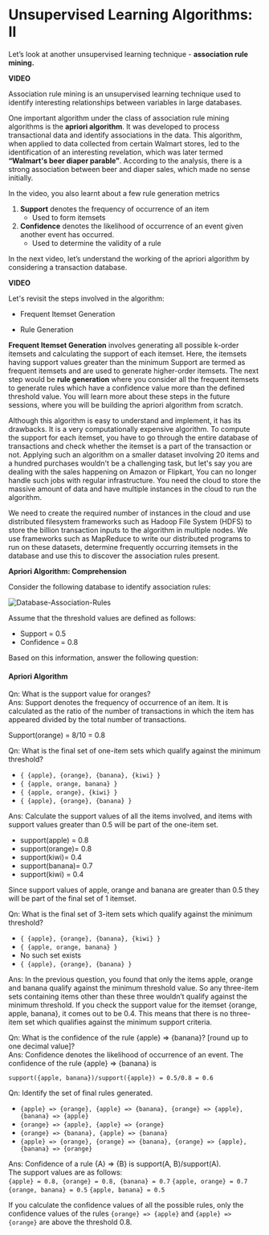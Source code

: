 ﻿# Unsupervised Learning Algorithms: II

Let’s look at another unsupervised learning technique -  **association rule mining.**

**VIDEO**  

Association rule mining is an unsupervised learning technique used to identify interesting relationships between variables in large databases.

One important algorithm under the class of association rule mining algorithms is the  **apriori algorithm**. It was developed to process transactional data and identify associations in the data. This algorithm, when applied to data collected from certain Walmart stores, led to the identification of an interesting revelation, which was later termed **“Walmart's beer diaper parable”**. According to the analysis, there is a strong association between beer and diaper sales, which made no sense initially.

In the video, you also learnt about a few rule generation metrics

1. **Support** denotes the frequency of occurrence of an item
   - Used to form itemsets
2. **Confidence**  denotes the likelihood of occurrence of an event given another event has occurred.
   - Used to determine the validity of a rule

In the next video, let’s understand the working of the apriori algorithm by considering a transaction database.

**VIDEO**  

Let's revisit the steps involved in the algorithm:

- Frequent Itemset Generation

- Rule Generation

**Frequent Itemset Generation**  involves generating all possible k-order itemsets and calculating the support of each itemset. Here, the itemsets having support values greater than the minimum Support are termed as frequent itemsets and are used to generate higher-order itemsets. The next step would be  **rule generation**  where you consider all the frequent itemsets to generate rules which have a confidence value more than the defined threshold value. You will learn more about these steps in the future sessions, where you will be building the apriori algorithm from scratch.

Although this algorithm is easy to understand and implement, it has its drawbacks. It is a very computationally expensive algorithm. To compute the support for each itemset, you have to go through the entire database of transactions and check whether the itemset is a part of the transaction or not. Applying such an algorithm on a smaller dataset involving 20 items and a hundred purchases wouldn't be a challenging task, but let's say you are dealing with the sales happening on Amazon or Flipkart, You can no longer handle such jobs with regular infrastructure. You need the cloud to store the massive amount of data and have multiple instances in the cloud to run the algorithm.

We need to create the required number of instances in the cloud and use distributed filesystem frameworks such as Hadoop File System (HDFS) to store the billion transaction inputs to the algorithm in multiple nodes. We use frameworks such as MapReduce to write our distributed programs to run on these datasets, determine frequently occurring itemsets in the database and use this to discover the association rules present.

**Apriori Algorithm: Comprehension**

Consider the following database to identify association rules:

![Database-Association-Rules](https://i.ibb.co/dcm9X5r/Database-Association-Rules.png)

Assume that the threshold values are defined as follows:

- Support = 0.5
- Confidence = 0.8

Based on this information, answer the following question:

#### Apriori Algorithm

Qn: What is the support value for oranges?  
Ans: Support denotes the frequency of occurrence of an item. It is calculated as the ratio of the number of transactions in which the item has appeared divided by the total number of transactions.

Support(orange) = 8/10 = 0.8  

Qn: What is the final set of one-item sets which qualify against the minimum threshold?

- `{ {apple}, {orange}, {banana}, {kiwi} }`
- `{ {apple, orange, banana} }`
- `{ {apple, orange}, {kiwi} }`
- `{ {apple}, {orange}, {banana} }`

Ans: Calculate the support values of all the items involved, and items with support values greater than 0.5 will be part of the one-item set.  

- support(apple) = 0.8
- support(orange)= 0.8
- support(kiwi)= 0.4
- support(banana)= 0.7
- support(kiwi) = 0.4

Since support values of apple, orange and banana are greater than 0.5 they will be part of the final set of 1 itemset.

Qn: What is the final set of 3-item sets which qualify against the minimum threshold?  

- `{ {apple}, {orange}, {banana}, {kiwi} }`
- `{ {apple, orange, banana} }`
- No such set exists
- `{ {apple}, {orange}, {banana} }`

Ans: In the previous question, you found that only the items apple, orange and banana qualify against the minimum threshold value. So any three-item sets containing items other than these three wouldn’t qualify against the minimum threshold. If you check the support value for the itemset {orange, apple, banana}, it comes out to be 0.4. This means that there is no three-item set which qualifies against the minimum support criteria.  

Qn: What is the confidence of the rule {apple} => {banana}? [round up to one decimal value]?  
Ans: Confidence denotes the likelihood of occurrence of an event. The confidence of the rule {apple} => {banana} is  

`support({apple, banana})/support({apple}) = 0.5/0.8 = 0.6`

Qn: Identify the set of final rules generated.  

- `{apple} => {orange}, {apple} => {banana}, {orange} => {apple}, {banana} => {apple}`
- `{orange} => {apple}, {apple} => {orange}`
- `{orange} => {banana}, {apple} => {banana}`
- `{apple} => {orange}, {orange} => {banana}, {orange} => {apple}, {banana} => {orange}`

Ans: Confidence of a rule {A} => {B} is support(A, B)/support(A).  
The support values are as follows:  
`{apple} = 0.8, {orange} = 0.8, {banana} = 0.7`
`{apple, orange} = 0.7`
`{orange, banana} = 0.5`
`{apple, banana} = 0.5`

If you calculate the confidence values of all the possible rules, only the confidence values of the rules `{orange} => {apple}` and  `{apple} => {orange}` are above the threshold 0.8.
